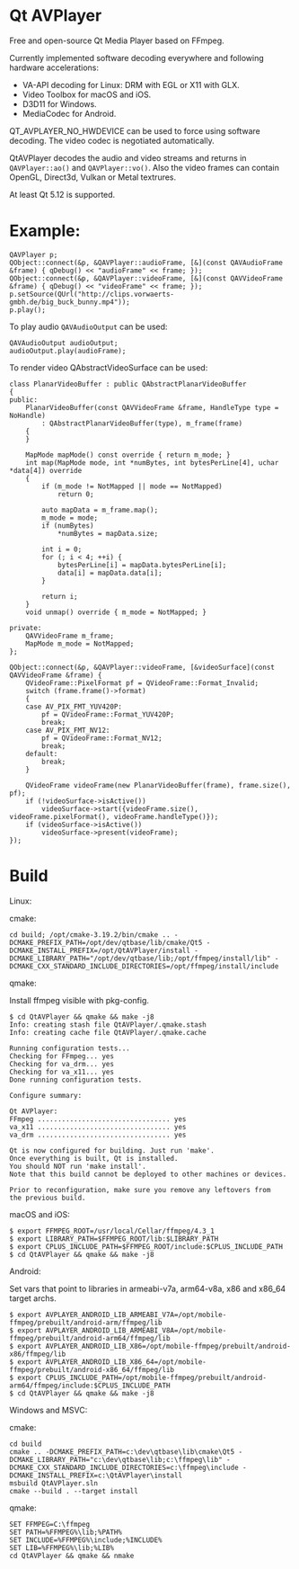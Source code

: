 # Qt AVPlayer

Free and open-source Qt Media Player based on FFmpeg.

Currently implemented software decoding everywhere and following hardware accelerations:
* VA-API decoding for Linux: DRM with EGL or X11 with GLX.
* Video Toolbox for macOS and iOS.
* D3D11 for Windows. 
* MediaCodec for Android. 

QT_AVPLAYER_NO_HWDEVICE can be used to force using software decoding.
The video codec is negotiated automatically.

QtAVPlayer decodes the audio and video streams and returns in `QAVPlayer::ao()` and `QAVPlayer::vo()`.
Also the video frames can contain OpenGL, Direct3d, Vulkan or Metal textrures.

At least Qt 5.12 is supported.

# Example:

    QAVPlayer p;
    QObject::connect(&p, &QAVPlayer::audioFrame, [&](const QAVAudioFrame &frame) { qDebug() << "audioFrame" << frame; });
    QObject::connect(&p, &QAVPlayer::videoFrame, [&](const QAVVideoFrame &frame) { qDebug() << "videoFrame" << frame; });
    p.setSource(QUrl("http://clips.vorwaerts-gmbh.de/big_buck_bunny.mp4"));
    p.play();

To play audio `QAVAudioOutput` can be used:

    QAVAudioOutput audioOutput;
    audioOutput.play(audioFrame);

To render video QAbstractVideoSurface can be used:

    class PlanarVideoBuffer : public QAbstractPlanarVideoBuffer
    {
    public:
        PlanarVideoBuffer(const QAVVideoFrame &frame, HandleType type = NoHandle)
            : QAbstractPlanarVideoBuffer(type), m_frame(frame)
        {
        }

        MapMode mapMode() const override { return m_mode; }
        int map(MapMode mode, int *numBytes, int bytesPerLine[4], uchar *data[4]) override
        {        
            if (m_mode != NotMapped || mode == NotMapped)
                return 0;

            auto mapData = m_frame.map();
            m_mode = mode;
            if (numBytes)
                *numBytes = mapData.size;

            int i = 0;
            for (; i < 4; ++i) {
                bytesPerLine[i] = mapData.bytesPerLine[i];
                data[i] = mapData.data[i];
            }

            return i;        
        }
        void unmap() override { m_mode = NotMapped; }

    private:
        QAVVideoFrame m_frame;
        MapMode m_mode = NotMapped;
    };

    QObject::connect(&p, &QAVPlayer::videoFrame, [&videoSurface](const QAVVideoFrame &frame) {
        QVideoFrame::PixelFormat pf = QVideoFrame::Format_Invalid;
        switch (frame.frame()->format)
        {
        case AV_PIX_FMT_YUV420P:
            pf = QVideoFrame::Format_YUV420P;
            break;
        case AV_PIX_FMT_NV12:
            pf = QVideoFrame::Format_NV12;
            break;
        default:
            break;
        }

        QVideoFrame videoFrame(new PlanarVideoBuffer(frame), frame.size(), pf);
        if (!videoSurface->isActive())
            videoSurface->start({videoFrame.size(), videoFrame.pixelFormat(), videoFrame.handleType()});
        if (videoSurface->isActive())
            videoSurface->present(videoFrame);
    });

# Build


Linux:

cmake:

    cd build; /opt/cmake-3.19.2/bin/cmake .. -DCMAKE_PREFIX_PATH=/opt/dev/qtbase/lib/cmake/Qt5 -DCMAKE_INSTALL_PREFIX=/opt/QtAVPlayer/install -DCMAKE_LIBRARY_PATH="/opt/dev/qtbase/lib;/opt/ffmpeg/install/lib" -DCMAKE_CXX_STANDARD_INCLUDE_DIRECTORIES=/opt/ffmpeg/install/include

qmake:

Install ffmpeg visible with pkg-config.

    $ cd QtAVPlayer && qmake && make -j8
    Info: creating stash file QtAVPlayer/.qmake.stash
    Info: creating cache file QtAVPlayer/.qmake.cache

    Running configuration tests...
    Checking for FFmpeg... yes
    Checking for va_drm... yes
    Checking for va_x11... yes
    Done running configuration tests.

    Configure summary:

    Qt AVPlayer:
    FFmpeg ................................. yes
    va_x11 ................................. yes
    va_drm ................................. yes

    Qt is now configured for building. Just run 'make'.
    Once everything is built, Qt is installed.
    You should NOT run 'make install'.
    Note that this build cannot be deployed to other machines or devices.

    Prior to reconfiguration, make sure you remove any leftovers from
    the previous build.

macOS and iOS:

    $ export FFMPEG_ROOT=/usr/local/Cellar/ffmpeg/4.3_1
    $ export LIBRARY_PATH=$FFMPEG_ROOT/lib:$LIBRARY_PATH
    $ export CPLUS_INCLUDE_PATH=$FFMPEG_ROOT/include:$CPLUS_INCLUDE_PATH
    $ cd QtAVPlayer && qmake && make -j8    

Android:

Set vars that point to libraries in armeabi-v7a, arm64-v8a, x86 and x86_64 target archs.

    $ export AVPLAYER_ANDROID_LIB_ARMEABI_V7A=/opt/mobile-ffmpeg/prebuilt/android-arm/ffmpeg/lib
    $ export AVPLAYER_ANDROID_LIB_ARMEABI_V8A=/opt/mobile-ffmpeg/prebuilt/android-arm64/ffmpeg/lib
    $ export AVPLAYER_ANDROID_LIB_X86=/opt/mobile-ffmpeg/prebuilt/android-x86/ffmpeg/lib
    $ export AVPLAYER_ANDROID_LIB_X86_64=/opt/mobile-ffmpeg/prebuilt/android-x86_64/ffmpeg/lib
    $ export CPLUS_INCLUDE_PATH=/opt/mobile-ffmpeg/prebuilt/android-arm64/ffmpeg/include:$CPLUS_INCLUDE_PATH
    $ cd QtAVPlayer && qmake && make -j8

Windows and MSVC:

cmake:

    cd build
    cmake .. -DCMAKE_PREFIX_PATH=c:\dev\qtbase\lib\cmake\Qt5 -DCMAKE_LIBRARY_PATH="c:\dev\qtbase\lib;c:\ffmpeg\lib" -DCMAKE_CXX_STANDARD_INCLUDE_DIRECTORIES=c:\ffmpeg\include -DCMAKE_INSTALL_PREFIX=c:\QtAVPlayer\install
    msbuild QtAVPlayer.sln
    cmake --build . --target install


qmake:

    SET FFMPEG=C:\ffmpeg
    SET PATH=%FFMPEG%\lib;%PATH%
    SET INCLUDE=%FFMPEG%\include;%INCLUDE%
    SET LIB=%FFMPEG%\lib;%LIB%
    cd QtAVPlayer && qmake && nmake


